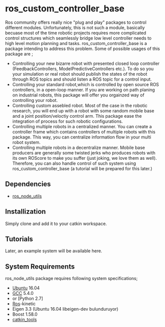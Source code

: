 # ros_custom_controller_base
Ros community offers really nice "plug and play" packages to control different modules. Unfortunately, this is not such a module, basically becuase most of the time robotic projects requires more complicated control structures which seamlessly bridge low level controller needs to high level motion planning and tasks. ros_custom_controller_base is a package intending to address this problem.
Some of possible usages of this package are ;
* Controlling your new bizarre robot with presented closed loop controller (FeedbackControllers, ModelPredictiveControllers etc.). To do so you your simulation or real robot should publish the states of the robot through ROS topics and should listen a ROS topic for a control input.
* Controlling your standard robot,which is controlled by open source ROS controllers, in a open-loop manner. If you are working on path planing on industrial robots, this package will offer you orgainzed way of controlling your robot.
* Controlling custom assebled robot. Most of the case in the robotic research, you will end up with a robot with some random mobile base and a joint position/veloctiy control arm. This package ease the integration of process for such robotic configurations.
* Controlling multiple robots in a centralized manner. You can create a controller frame which contains controllers of multiple robots with this package. This way, you can centralize information flow in your multi robot system.
* Controlling multiple robots in a decentralize manner. Mobile base producers are generally some twisted jerks who produces robots with its own ROScore to make you suffer (just joking, we love them as well). Therefore, you can also handle control of such system using ros_custom_controller_base (a tutorial will be prepared for this later.)


## Dependencies
* [ros_node_utils](https://github.com/Sadetra/ros_node_utils)

## Installization
Simply clone and add it to your catkin workspace.

## Tutorials
Later, an example system will be available here. 


## System Requirements
ros_node_utils package requires following system specifications; 
* [Ubuntu](https://www.ubuntu.com/) 16.04
* [GCC](https://gcc.gnu.org/) 5.4.0 
* or [Python 2.7]
* [Ros](http://www.ros.org/)-kinetic
* Eigen 3.3 (Ubuntu 16.04 libeigen-dev bulunduruyor)
* Boost 1.58.0
* [catkin_tools](http://catkin-tools.readthedocs.io/en/latest/verbs/catkin_build.html) 

